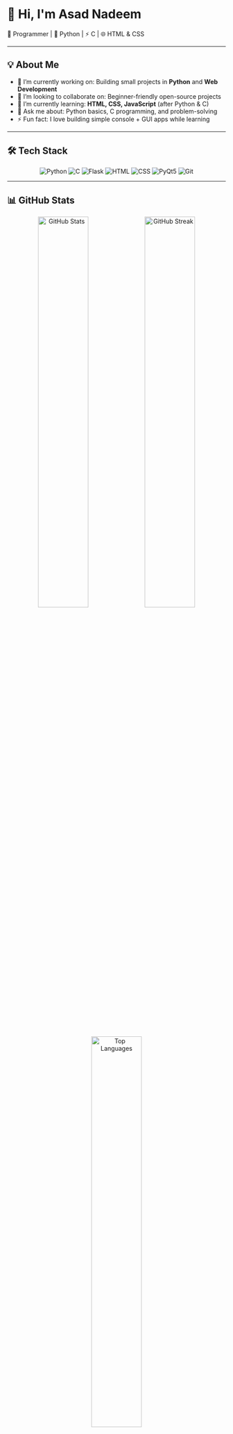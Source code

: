 # 👋 Hi, I'm Asad Nadeem  

🚀 Programmer | 🐍 Python | ⚡ C | 🌐 HTML & CSS  

---

## 💡 About Me  

- 🔭 I’m currently working on: Building small projects in **Python** and **Web Development**  
- 🤝 I’m looking to collaborate on: Beginner-friendly open-source projects  
- 🌱 I’m currently learning: **HTML, CSS, JavaScript** (after Python & C)  
- 💬 Ask me about: Python basics, C programming, and problem-solving  
- ⚡ Fun fact: I love building simple console + GUI apps while learning  

---

## 🛠 Tech Stack  

<p align="center">
  <img src="https://img.shields.io/badge/Python-3776AB?style=for-the-badge&logo=python&logoColor=white" alt="Python"/>
  <img src="https://img.shields.io/badge/C-00599C?style=for-the-badge&logo=c&logoColor=white" alt="C"/>
  <img src="https://img.shields.io/badge/Flask-000000?style=for-the-badge&logo=flask&logoColor=white" alt="Flask"/>
  <img src="https://img.shields.io/badge/HTML5-E34F26?style=for-the-badge&logo=html5&logoColor=white" alt="HTML"/>
  <img src="https://img.shields.io/badge/CSS3-1572B6?style=for-the-badge&logo=css3&logoColor=white" alt="CSS"/>
  <img src="https://img.shields.io/badge/PyQt-41CD52?style=for-the-badge&logo=qt&logoColor=white" alt="PyQt5"/>
  <img src="https://img.shields.io/badge/Git-F05032?style=for-the-badge&logo=git&logoColor=white" alt="Git"/>
</p>

---

## 📊 GitHub Stats  

<p align="center">
  <img src="https://github-readme-stats.vercel.app/api?username=cyb3erasad&show_icons=true&theme=tokyonight&cache_seconds=60" alt="GitHub Stats" width="48%">
  <img src="https://github-readme-streak-stats.herokuapp.com/?user=cyb3erasad&theme=tokyonight" alt="GitHub Streak" width="48%">
</p>  

<p align="center">
  <img src="https://github-readme-stats.vercel.app/api/top-langs/?username=cyb3erasad&layout=compact&theme=tokyonight&cache_seconds=60" alt="Top Languages" width="48%">
</p>

---

## 🌐 Connect With Me  

<p align="center">
  <a href="https://github.com/cyb3erasad"><img src="https://img.shields.io/badge/GitHub-000?style=for-the-badge&logo=github&logoColor=white"/></a>
  <a href="https://x.com/Cyb3rAsad"><img src="https://img.shields.io/badge/X-000000?style=for-the-badge&logo=x&logoColor=white"/></a>
  <a href="https://instagram.com/cyb3r_asad"><img src="https://img.shields.io/badge/Instagram-E4405F?style=for-the-badge&logo=instagram&logoColor=white"/></a>
</p>





